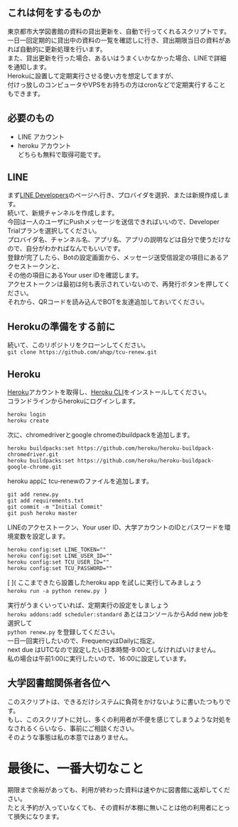 ## これは何をするものか  
東京都市大学図書館の資料の貸出更新を、自動で行ってくれるスクリプトです。  
一日一回定期的に貸出中の資料の一覧を確認しに行き、貸出期限当日の資料があれば自動的に更新処理を行います。  
また、貸出更新を行った場合、あるいはうまくいかなかった場合、LINEで詳細を通知します。  
Herokuに設置して定期実行させる使い方を想定してますが、  
付けっ放しのコンピュータやVPSをお持ちの方はcronなどで定期実行することもできます。  

## 必要のもの  
- LINE アカウント  
- heroku アカウント  
 どちらも無料で取得可能です。  

## LINE  
まず[LINE Developers](https://developers.line.biz/en/)のページへ行き、プロバイダを選択、または新規作成します。  
続いて、新規チャンネルを作成します。  
今回は一人のユーザにPushメッセージを送信できればいいので、Developer Trialプランを選択してください。  
プロバイダ名、チャンネル名、アプリ名、アプリの説明などは自分で使うだけなので、自分がわかればなんでもいいです。  
登録が完了したら、Botの設定画面から、メッセージ送受信設定の項目にあるアクセストークンと、  
その他の項目にあるYour user IDを確認します。  
アクセストークンは最初は何も表示されていないので、再発行ボタンを押してください。  
それから、QRコードを読み込んでBOTを友達追加しておいてください。  

## Herokuの準備をする前に  
続いて、このリポジトリをクローンしてください。  
`git clone https://github.com/ahqp/tcu-renew.git`  

## Heroku
[Heroku](https://www.heroku.com/)アカウントを取得し、[Heroku CLI](https://devcenter.heroku.com/articles/heroku-cli)をインストールしてください。  
コランドラインからherokuにログインします。  
```
heroku login
heroku create
```
次に、chromedriverとgoogle chromeのbuildpackを追加します。  
```
heroku buildpacks:set https://github.com/heroku/heroku-buildpack-chromedriver.git
heroku buildpacks:set https://github.com/heroku/heroku-buildpack-google-chrome.git
```
heroku appに tcu-renewのファイルを追加します。  
```
git add renew.py
git add requirements.txt
git commit -m "Initial Commit"
git push heroku master
```
LINEのアクセストークン、Your user ID、大学アカウントのIDとパスワードを環境変数を設定します。  
```
heroku config:set LINE_TOKEN=""
heroku config:set LINE_USER_ID=""
heroku config:set TCU_USER_ID=""
heroku config:set TCU_PASSWORD=""
```
[ ](
ここまできたら設置したheroku app を試しに実行してみましょう  
`heroku run -a python renew.py ` )

実行がうまくいっていれば、定期実行の設定をしましょう  
`heroku addons:add scheduler:standard`
あとはコンソールからAdd new jobを選択して  
`python renew.py`
を登録してください。  
一日一回実行したいので、FrequencyはDailyに指定。  
next due はUTCなので設定したい日本時間-9:00としなければいけません。  
私の場合は午前1:00に実行したいので、16:00に設定しています。  

## 大学図書館関係者各位へ  
このスクリプトは、できるだけシステムに負荷をかけないように書いたつもりです。  
もし、このスクリプトに対し、多くの利用者が不便を感じてしまうような対処をなされるくらいなら、事前にご相談ください。  
そのような事態は私の本意ではありません。  

# 最後に、一番大切なこと

期限まで余裕があっても、利用が終わった資料は速やかに図書館に返却してください。  
たとえ予約が入っていなくても、その資料が本棚に無いことは他の利用者にとって損失になります。  
